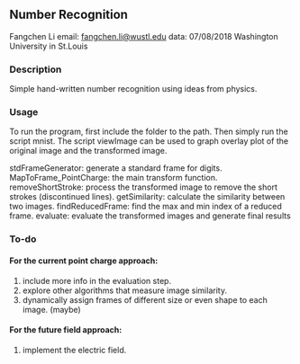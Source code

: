 ## Number Recognition

Fangchen Li
email: fangchen.li@wustl.edu
data: 07/08/2018
Washington University in St.Louis

### Description
Simple hand-written number recognition using ideas from physics. 

### Usage
To run the program, first include the folder  to the path. Then simply run the script mnist.
The script viewImage can be used to graph overlay plot of the original image and the transformed image.

stdFrameGenerator: generate a standard  frame for digits.
MapToFrame_PointCharge: the main transform function.
removeShortStroke: process the transformed image to remove the short strokes (discontinued lines).
getSimilarity: calculate the similarity between two images.
findReducedFrame: find the max and min index of a reduced frame.
evaluate: evaluate the transformed images and generate final results

### To-do

#### For the current point charge approach:
1. include more info in the evaluation step.
2. explore other algorithms that measure image similarity.
3. dynamically assign frames of different size or even shape to each image. (maybe) 

#### For the future field approach:
1. implement the electric field.


